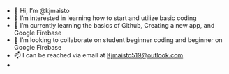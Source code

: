 - 👋 Hi, I’m @kjmaisto
- 👀 I’m interested in learning how to start and utilize basic coding
- 🌱 I’m currently learning the basics of Github, Creating a new app, and Google Firebase
- 💞️ I’m looking to collaborate on student beginner coding and beginner on Google Firebase
- 📫 I can be reached via email at Kjmaisto519@outlook.com
-

<!---
kjmaisto/kjmaisto is a ✨ special ✨ repository because its `README.md` (this file) appears on your GitHub profile.
You can click the Preview link to take a look at your changes.
--->
